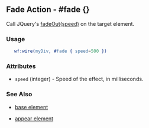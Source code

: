 

## Fade Action - #fade {}

  Call JQuery's [fadeOut(speed)](http://docs.jquery.com/Effects/fadeOut) on the target element.


### Usage

```erlang
   wf:wire(myDiv, #fade { speed=500 })

```

### Attributes

   * `speed` (integer) - Speed of the effect, in milliseconds.

### See Also

 *  [base element](./action_base.md)

 *  [appear element](./appear.md)

 
